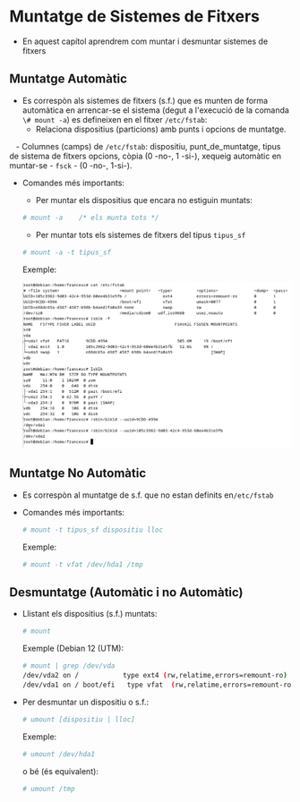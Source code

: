 # Muntatge de Sistemes de Fitxers

-  En aquest capítol aprendrem com muntar i desmuntar sistemes de fitxers

## Muntatge Automàtic

- Es correspòn als sistemes de fitxers (s.f.) que es munten de forma automàtica en arrencar-se el sistema 
	(degut a l'execució de la comanda `\# mount -a`) es defineixen en el fitxer `/etc/fstab`:
  
	- Relaciona dispositius (particions) amb punts i opcions de muntatge. 

  	- Columnes (camps) de `/etc/fstab`: 
		dispositiu, 
		punt_de_muntatge, 
		tipus de sistema de fitxers
		opcions, 
		còpia (0 -no-, 1 -si-), 
		xequeig automàtic en muntar-se - `fsck` - (0 -no-, 1-si-).

- Comandes més importants:

	- Per muntar els dispositius que encara no estiguin muntats: 
	
	```bash
	# mount -a    /* els munta tots */
	```

	- Per muntar tots els sistemes de fitxers del tipus `tipus_sf`	

	```bash
	# mount -a -t tipus_sf
	```

	Exemple:
	
	![Exemple Debian 12 (UTM)](./figs/fstab.png)

## Muntatge No Automàtic

- Es correspòn al muntatge de s.f. que no estan definits en`/etc/fstab`

- Comandes més importants:

	```bash
	# mount -t tipus_sf dispositiu lloc
	```
	
	Exemple:
	```bash
	# mount -t vfat /dev/hda1 /tmp
	```




## Desmuntatge (Automàtic i no Automàtic)

- Llistant els dispositius (s.f.) muntats:

	```bash
	# mount 
	```
	Exemple (Debian 12 (UTM):
	```bash
	# mount | grep /dev/vda
	/dev/vda2 on /           type ext4 (rw,relatime,errors=remount-ro)
	/dev/vda1 on / boot/efi   type vfat  (rw,relatime,errors=remount-ro,utf8,.....)
	```


- Per desmuntar un dispositiu o s.f.: 

	```bash
	# umount [dispositiu | lloc]
	```
	Exemple:
	```bash
	# umount /dev/hda1
	```
	o bé (és equivalent):
	```bash
	# umount /tmp
	```
	